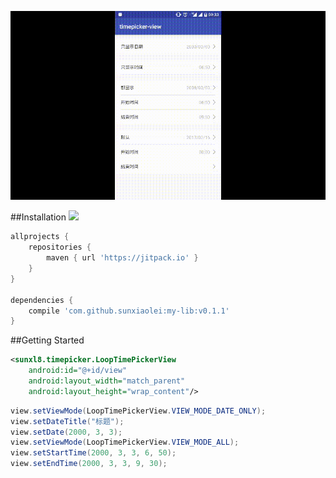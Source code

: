 ![](https://raw.githubusercontent.com/sunxiaolei/loop-timepicker-view/master/app/device.gif)

##Installation
[![](https://jitpack.io/v/sunxiaolei/my-lib.svg)](https://jitpack.io/#sunxiaolei/my-lib)

```groovy
allprojects {
    repositories {
        maven { url 'https://jitpack.io' }
    }
}

dependencies {
	compile 'com.github.sunxiaolei:my-lib:v0.1.1'
}
```

##Getting Started
```xml
<sunxl8.timepicker.LoopTimePickerView
	android:id="@+id/view"
	android:layout_width="match_parent"
	android:layout_height="wrap_content"/>
```

```java
view.setViewMode(LoopTimePickerView.VIEW_MODE_DATE_ONLY);
view.setDateTitle("标题");
view.setDate(2000, 3, 3);
view.setViewMode(LoopTimePickerView.VIEW_MODE_ALL);
view.setStartTime(2000, 3, 3, 6, 50);
view.setEndTime(2000, 3, 3, 9, 30);
```